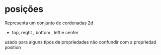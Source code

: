 # posições
<position>
Representa um conjunto de cordenadas 2d

- top, reght , bottom , left e center

usado para alguns tipos de propriedades não confundir com a propriedad position

<div class="box"></div>

<style rel="stylesheet">
    .box{
        height: 300px;
        whidth:400px;
        background-image:url(http://source)

        background-position: right 50px;
        {#joga o atributo para a esquerda}

        bakground-position : top left;
                             bottom left;
    }
</style>
